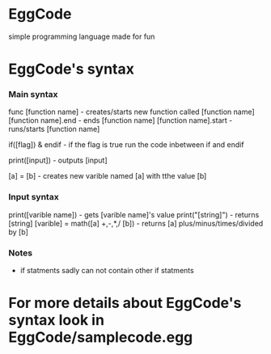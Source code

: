 # EggCode
simple programming language made for fun

# EggCode's syntax

### Main syntax

func [function name] - creates/starts new function called [function name]
[function name].end - ends [function name]
[function name].start - runs/starts [function name]

if([flag]) & endif - if the flag is true run the code inbetween if and endif 

print([input]) - outputs [input]

[a] = [b] - creates new varible named [a] with tthe value [b]

### Input syntax

print([varible name]) - gets [varible name]'s value
print("[string]") - returns [string]
[varible] = math([a] +,-,*,/ [b]) - returns [a] plus/minus/times/divided by [b]

### Notes

* if statments sadly can not contain other if statments

# For more details about EggCode's syntax look in EggCode/samplecode.egg
